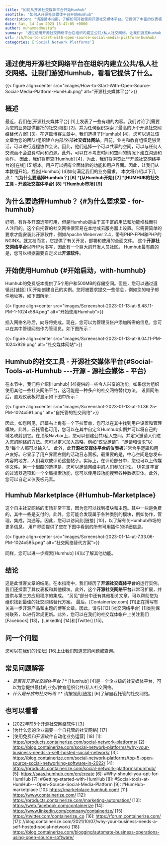 ```yaml
---
title: "如何从开源社交媒体平台开始Humhub" 
seoTitle: "如何从开源社交媒体平台开始Humhub" 
description: "请遵循本指南，了解如何开始使用开源社交媒体平台。它提供了丰富的仪表板以及许多企业级功能。" 
date: Sat, 14 Jan 2023 15:47:05 +0000
author: muhammadmustafa
summary: "通过使用开源社交网络平台在组织内建立公共/私人社交网络。让我们游览Humhub，看看它提供了什么。" 
url: /zh/how-to-start-with-open-source-social-media-platform-humhub/
categories: ['Social Network Platforms']
---
```


## 通过使用开源社交网络平台在组织内建立公共/私人社交网络。让我们游览Humhub，看看它提供了什么。

{{< figure align=center src="images/How-to-Start-With-Open-Source-Social-Media-Platform-HumHub.png" alt="开源社交媒体平台">}}


## 概述
最近，我们在[开源社交媒体平台] [1]上发表了一些有趣的内容。我们讨论了[需要为您的业务提供自托的社交网络] [2]，并为任何组织探索了最高的[5个开源社交网络替代方案] [3]。在这篇博客文章中，我们选择了[Humhub] [4]，您可以通过该文章为您的团队/组织建立内部/外部**社交媒体网站**。目前，业务和教育组织足够灵活，可以进行远程协作会议。因此，他们选择一个可以共享的空间，可以与任何人交流而不会浪费时间和资源。此外，可以在不考虑时间和空间的情况下建立沟通和协作。
因此，我们将审查[Humhub] [4]，为此，我们将浏览此**开源社交网络平台的[在线] [5]版本。用户可以拥有全面体验的功能和用户界面。因此，让我们从本教程开始，找出[Humhub] [4]如何满足我们的业务需求。
本文将介绍以下几点：
***[为什么要选择Humhub？] [6]**
***[从Humhub开始] [7]**
***[HUMHUB的社交工具 - 开源社交媒体平台] [8]**
***[Humhub市场] [9]**

## 为什么要选择Humhub？ {#为什么要求爱 -  for-humhub}
好吧，有许多开源选项可用，但是Humhub是由于其丰富的用法和功能堆栈而引人注目的。这个自托管的社交网络很容易在本地或云服务器上设置。它需要简单的要求才能安装此开源软件，例如Apache Weberver 2.4，带有PHP-FPM和PHP的NGINX。就文档而言，它提供了有关开发，部署和使用的全面文件。
这个**开源社交网络平台**以PHP为书写，因此有一个巨大的开发人员社区。 Humhub最有趣的是，您可以根据需要自定义此**开源软件**。

## 开始使用Humhub {#开始启动，with-humhub}
Humhub的免费版本提供了5个用户和500MB的存储空间。但是，您可以通过遵循此[链接] [5]开始创建自己的实例。您将被要求提交一些信息，例如您的电子邮件地址等，如下图所示：

{{< figure align=center src="images/Screenshot-2023-01-13-at-8.48.11-PM-1-1024x584.png" alt="开始使用Humhub">}}

插入网络名称后，向导将完成。现在，您可以为管理员帐户添加所需的信息，您可以在其中管理网络作为管理员。如下图所示：

{{< figure align=center src="images/Screenshot-2023-01-13-at-9.04.11-PM-1024x929.png" alt="社交媒体网站">}}


## Humhub的社交工具 - 开源社交媒体平台{#Social-Tools-at-Humhub ---开源 - 源社会媒体 - 平台}
在本节中，我们将介绍[Humhub] [4]提供的一些令人兴奋的功能。如果您为组织使用其他一些社交网络平台，这可能是一种多产的社交网络替代方法。
设置网络后，直观仪表板将显示如下图中所示：

{{< figure align=center src="images/Screenshot-2023-01-13-at-10.36.25-PM-1024x581.png" alt="自托管的社交网络">}}

因此，如您所见，屏幕右上角有一个下拉菜单，您可以在其中找到用户设置和管理模块。此外，云托管也可用，您可以在其中自定义Humhub实例并可以将自己的域名映射到它。在顶级Navbar上，您可以创建公共/私人空间，并定义邀请人们进入您的网络的方法。您可以定义加入策略，例如“仅受邀请”，“邀请和请求”以及“每个人都可以输入”。
此外，此**开源社交媒体平台的仪表板**非常合乎逻辑和用户友好。它显示了用户界面右侧的活动日志面板。最重要的是，中心空间是您发布内容的地方，人们喜欢或评论这些帖子。实际上，在评论部分中，您也可以上传媒体文件。另一个很酷的选择是，您可以邀请网络中的人们参加讨论。 UI包含丰富的过滤器选项和一个全局搜索功能，您可以使用该功能搜索各种数据实体。此外，您可以自定义仪表板元素。

## Humhub Marketplace {#Humhub-Marketplace}
这个自主社交网络的市场非常丰富，因为您可以找到模块和主题。其中一些是免费的，其中一些是支付的。此外，您可能会发现属于各种类别的模块，例如协作，管理，集成，沟通等。因此，您可以访问此[链接] [10]，以了解有关Humhub市场的更多信息。
用户界面提供了您在下图中看到的所有可用插件的详细信息。

{{< figure align=center src="images/Screenshot-2023-01-14-at-7.33.06-PM-1024x585.png" alt="社交网络替代方案">}}

同样，您可以进一步探索[Humhub] [4]以了解其他功能。

## 结论
这是此博客文章的结尾。在本指南中，我们经历了**开源社交媒体平台**的运行实例。我们还探索了其仪表板和其他模块。此外，这个**开源社交网络平台**非常可扩展，并提供与第三方应用程序的集成。 “另见”部分中还有其他相关文章，可以帮助您为组织找到最佳的社交网络替代方案。
最后，[Containerize.com] [11]正在撰写有关进一步开源产品和主题的博客文章。因此，请与[[12] [社交网络平台] [1]类别保持联系，以进行常规更新。此外，您可以在我们的社交媒体帐户上关注我们[Facebook] [13]，[LinkedIn] [14]和[Twitter] [15]。

## 问一个问题
您可以在我们的[论坛] [16]上让我们知道您的问题或查询。

## 常见问题解答
* *是否有开源社交媒体平台？**
[Humhub] [4]是一个企业级的社交媒体平台，可以为您提供最佳的业务/教育组织公共/私人社交网络。
* *什么是开放的社交网络？**
请按照此[链接] [6]了解自我托管的社交网络。

## 也可以看看
  * [2022年前5个开源社交网络软件] [3]
  * [为什么您的企业需要一个自托管的社交网络] [17]
  * [使用免费和开源软件自动化业务运营] [18]
[1]: https://products.containerize.com/social-network-platforms/
[2]: https://blog.containerize.com/social-network-platforms/why-your-business-needs-a-self-hosted-social-network/
[3]: https://blog.containerize.com/social-network-platforms/top-5-open-source-social-networking-software-in-2022/
[4]: https://products.containerize.com/social-network-platforms/humhub/
[5]: https://saas.humhub.com/en/create
[6]: #Why-should-you-opt-for-HumHub
[7]: #Getting-started-with-HumHub
[8]: #Social-tools-at-HumHub---Open-Source-Social-Media-Platform
[9]: #HumHub-marketplace
[10]: https://marketplace.humhub.com/
[11]: https://www.containerize.com/
[12]: https://products.containerize.com/marketing-automation/
[13]: https://web.facebook.com/containerize
[14]: https://www.linkedin.com/company/containerize/
[15]: https://twitter.com/containerize_co
[16]: https://forum.containerize.com/
[17]: //blog.containerize.com/2021/10/07/why-your-business-needs-a-self-hosted-social-network/
[18]: https://blog.containerize.com/blogging/automate-business-operations-using-open-source-software/

